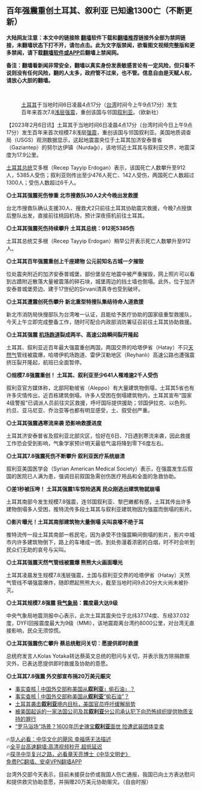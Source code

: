  <!-- 面包屑导航 --> <h2>百年强震重创土耳其、叙利亚 已知逾1300亡（不断更新）</h2> <p class="notice"><b>大陆网友注意：本文中的链接除 <a href="https://github.com/bannedbook/fanqiang" >翻墙</a>软件下载和<a href="https://github.com/killgcd/justmysocks/blob/master/README.md">翻墙推荐</a>链接外全部为禁网链接，未翻墙状态下打不开，请勿点击。此为文字版禁闻，欲看图文视频完整版和更多禁闻，请下载<a href="https://github.com/bannedbook/fanqiang">翻墙软件或APP</a>后翻墙上禁闻网。</p><p>备注：翻墙看新闻非常安全，翻墙以真实身份发表敏感言论有一定风险，但只看不说则没有任何风险，翻的人太多，政府管不过来，也不管。信息自由是天赋人权，请放心大胆的翻墙。</b></p>  <div class="entry"> <br /> <figure><a href="https://i0.wp.com/upload-images-bucket-v64rleca837do.s3.eu-west-1.amazonaws.com/wp-content/uploads/2023/02/06115132/Screen-Shot-2023-02-06-at-10.50.05-pm.png?fit=1438%2C866&#038;ssl=1" data-caption="土耳其于当地时间6日凌晨4点17分（台湾时间今上午9点17分）发生百年来首次7.8浅层强震，重创该国与邻国叙利亚。（欧新社）"></a><figcaption class="wp-caption-text"><a href="https://www.bannedbook.org/bnews/tag/%e5%9c%9f%e8%80%b3%e5%85%b6/" class="st_tag internal_tag" rel="tag" title="标签 土耳其 下的日志">土耳其</a>于当地时间6日凌晨4点17分（<a href="https://www.bannedbook.org/bnews/tag/%e5%8f%b0%e6%b9%be/" class="st_tag internal_tag" rel="tag" title="标签 台湾 下的日志">台湾</a>时间今上午9点17分）发生百年来首次7.8<a href="https://www.bannedbook.org/bnews/tag/%e6%b5%85%e5%b1%82%e5%bc%ba%e9%9c%87/" class="st_tag internal_tag" rel="tag" title="标签 浅层强震 下的日志">浅层强震</a>，重创该国与邻国<a href="https://www.bannedbook.org/bnews/tag/%e5%8f%99%e5%88%a9%e4%ba%9a/" class="st_tag internal_tag" rel="tag" title="标签 叙利亚 下的日志">叙利亚</a>。（欧新社）</figcaption></figure> <p>【2023年2月6日讯】土耳其于当地时间6日凌晨4点17分（台湾时间今日上午9点17分）发生百年来首次规模7.8浅层<a href="https://www.bannedbook.org/bnews/tag/%e5%bc%ba%e9%9c%87/" class="st_tag internal_tag" rel="tag" title="标签 强震 下的日志">强震</a>，重创该国与邻国叙利亚。美国地质调查局（USGS）观测数据显示，这起地震震央位于土耳其加济安泰普省（Gaziantep）的努尔达伊镇（Nurdağı），该地邻近土耳其与叙利亚交界，地震深度为17.9公里。</p> <p><a href="https://www.bannedbook.org/bnews/tag/%e5%9c%9f%e8%80%b3%e5%85%b6%e6%80%bb%e7%bb%9f/" class="st_tag internal_tag" rel="tag" title="标签 土耳其总统 下的日志">土耳其总统</a>艾多根（Recep Tayyip Erdogan）表示，该国死亡人数攀升至912人，5385人受伤；叙利亚则传出至少476人死亡、142人受伤，两国死亡人数超过1300人；受伤人数超过6千人。</p> <p><strong>◎土耳其强震死伤惨重 北市搜救队30人2犬今晚出发救援</strong></p> <p>台北市搜救队确认支援30人、搜救犬2只前往土耳其协助震灾救援，今晚7点授旗后整队出发，直接前往桃园机场，预计深夜搭机前往土耳其。</p> <p><strong>◎土耳其强震死伤持续攀升 土耳其总统：912死5385伤</strong></p> <p>土耳其总统艾多根（Recep Tayyip Erdogan）稍早公开表示死亡人数攀升至912人。</p> <p><strong>◎土耳其百年强震重创上千座建物 公元前知名古城一夕摧毁</strong></p>  <p>位处震央附近的加济安泰普城堡，部份堡垒在地震中被严重摧毁，网上照片可以看到古蹟附近散落大量被震落的碎石块，城堡周边的挡土墙也倒塌。此外，位于加济安泰普城堡旁边、建于17世纪的Şirvani清真寺也受到破坏。</p> <p><strong>◎土耳其遭震创死伤攀升 新北重型特搜队集结待命人道救援</strong></p> <p>新北市消防局快搜部队为台湾唯一认证，且能给予医疗协助的国家级重型救援队，今天上午立即完成整备工作，随时可配合内政部消防署征召前往土耳其协助救援。</p> <p><strong>◎土耳其强震 <a href="https://www.bannedbook.org/bnews/tag/%E6%9C%BA%E5%9C%BA%E8%B7%91%E9%81%93/" class="st_tag internal_tag" rel="tag" title="标签 机场跑道 下的日志">机场跑道</a>裂成两半、高速公路瞬间裂开隆起</strong></p> <p>土耳其、叙利亚近百年最大强震重创两国，两国交界的哈塔伊省（Hatay）不只<a href="https://www.bannedbook.org/bnews/tag/%e5%a4%a9%e7%84%b6%e6%b0%94/" class="st_tag internal_tag" rel="tag" title="标签 天然气 下的日志">天然气</a>管线被震爆，哈塔伊机场跑道、雷伊汉勒地区（Reyhanlı）高速公路也遭强震挤压裂开隆起，航班已全面暂停。</p> <p><strong>◎规模7.8强震重创！ 土耳其、叙利亚至少641人罹难逾2千人受伤</strong></p> <p>叙利亚官方媒体称，北部阿勒坡省（Aleppo）有大量建筑物倒塌，土耳其5省也有许多灾情传出，近百栋建筑倒塌，许多人受困在倒塌建筑物内，土耳其宣布“国家4级警报”已调派人员前往灾区救援，呼吁国际提供援助；邻国伊拉克、以色列、约旦、亚马尼亚、乔治亚等也都有明显感受，土、叙受创严重。</p>  <p><strong>◎土耳其强震遇寒流来袭 恐影响救援进度</strong></p> <p>土耳其济安泰普省及叙利亚北部灾区，恰好在6日、7日遇到寒流来袭，因此救援工作恐会受到影响，气象学家预计明天最低气温将降到零下6度左右。</p> <p><strong>◎土耳其7.8强震死伤不断攀升 叙利亚医疗系统崩溃</strong></p> <p>叙利亚美国医学会（Syrian American Medical Society）表示，在强震发生后叙国的医院已人满为患，强调目前叙国急需创伤医疗用品和全面的急救协助。</p> <p><strong>◎差1秒被压垮！ 土耳其强震1车惊险逃离 民众刚逃出建筑物就崩塌</strong></p> <p>土耳其南部今发生规模7.8强震，连邻国叙利亚、黎巴嫩都有感，土耳其传出许多建物倒塌多人受困，推特流传多段土耳其与叙利亚建筑物因为强震而倒塌的影片。</p> <p><strong>◎影片曝光！土耳其南部建筑物大量倒塌 尖叫哀嚎不绝于耳</strong></p>  <p>推特流传一段土耳其南部一栋民宅，因为承受不住强震瞬间倒塌的影片，影片中城市内许多建筑物倒下，路上的车堵成一团，到处弥漫着浓密的白烟，时不时会听到民众们无助的哀号与尖叫。</p> <p><strong>◎土耳其强震天然气管线被震爆 熊熊大火画面曝光</strong></p> <p>土耳其凌晨发生规模7.8浅层强震，土国与叙利亚交界的哈塔伊省（Hatay）天然气管线不堪强震爆炸，随即燃起熊熊大火，截至当地时间9点20分大火尚未被扑灭。</p> <p><strong>◎土耳其规模7.8强震 我<a href="https://www.bannedbook.org/bnews/tag/%E6%B0%94%E8%B1%A1%E5%B1%80/" class="st_tag internal_tag" rel="tag" title="标签 气象局 下的日志">气象局</a>：震度最大达9级</strong></p> <p>中央气象局地震测报中心表示，此次土耳其震央位于北纬37.174度、东经37.032度，DYFI回报震度最大为9级（MMI），该地震距离台湾约8000公里，对台湾无直接影响，民众无须惊慌。</p> <p><strong>◎土耳其强震伤亡攀升 蔡总统慰问关切：愿提供即时救援</strong></p> <p>总统府发言人Kolas Yotaka转达蔡英文总统的慰问与关切，并表示我方除捐款赈灾外，已表达愿提供即时救援及协助的意愿。</p>  <p><strong>◎土耳其7.8强震 外交部宣布捐20万美元赈灾</strong></p> <!--<div id="taboola-mid-1"></div>--><ul class='op-related-articles' title='相关阅读'> <li><a href='https://www.bannedbook.org/bnews/headline/20230124/1840225.html' target='_blank'>事实查核 | 中国外交部称美国从<b>叙利亚</b>」偷石油」？</a></li> <li><a href='https://www.bannedbook.org/bnews/ssgc/20230121/1838965.html' target='_blank'>事实查核 | 中国外交部称美国从<b>叙利亚</b>”偷石油”？</a></li> <li><a href='https://www.bannedbook.org/bnews/worldnews/20221126/1816170.html' target='_blank'>土耳其袭击<b>叙利亚</b>境内目标，美国官员呼吁缓解局势</a></li> <li><a href='https://www.bannedbook.org/bnews/worldnews/20221019/1799036.html' target='_blank'>被美国起诉的一家法国公司及其<b>叙利亚</b>分公司承认犯下向恐怖组织提供物质支持的罪行</a></li> <li><a href='https://www.bannedbook.org/bnews/worldnews/20221014/1796929.html' target='_blank'>“罗马浴场”场景？1600年历史瑰宝<b>叙利亚</b>面世 险遭武装团体变卖</a></li> </ul> <p class="texttj"> 🔥<a href="https://www.bannedbook.org/bnews/comments/20220220/1694796.html" target="_blank">华人必看：中华文化的飓风 幸福感无法描述</a><br/> 🔥<a href="https://github.com/bannedbook/fanqiang/wiki/V2ray%E6%9C%BA%E5%9C%BA" target="_blank">全平台高速翻墙:高清视频秒开,超低延迟</a><br/> 🔥<a href="https://www.bannedbook.org/bnews/comments/20220808/1768773.html" target="_blank">探寻中华复兴之路，必看章天亮博士《中华文明史》</a><br/> <a href="https://github.com/bannedbook/fanqiang/wiki/%E7%A6%81%E9%97%BB%E7%BD%91%E5%AE%89%E5%8D%93%E7%BF%BB%E5%A2%99%E6%96%B0%E9%97%BBAPP" target="_blank">免费PC翻墙、安卓VPN翻墙APP</a><br/> </p><p>台湾外交部今天表示，目前未接获台侨或我国人伤亡通报，我国已向土方表达慰问和提供救灾协助意愿，并捐赠20万美元协助赈灾。（自由时报）</p><a name='sharetosocial'></a> <div style="margin-bottom:5px;padding-bottom:5px;clear:both"> <div id="archive-pix-1" class="banner-ads"> <!-- AuctionX Display platform tag START --> <div id="27602x728x90x621x_ADSLOT1" clicktrack="%%CLICK_URL_ESC%%"></div>  <!-- AuctionX Display platform tag END --> </div> <div id="archive-pix-2" class="banner-ads"> <!-- AuctionX Display platform tag START --> <div id="27556x300x250x621x_ADSLOT1" clicktrack="%%CLICK_URL_ESC%%" style="margin:0 auto;text-align:center"></div>  <!-- AuctionX Display platform tag END --> </div> </div>  <div id="archive-pix-1" class="banner-ads"> <!-- AuctionX Display platform tag START --> <div id="27603x728x90x621x_ADSLOT1" clicktrack="%%CLICK_URL_ESC%%"></div>  <!-- AuctionX Display platform tag END --> </div> </div><!--END ENTRY--> 